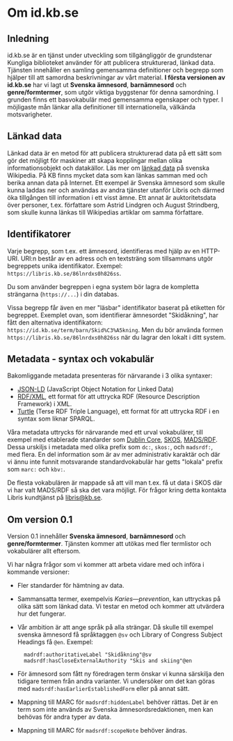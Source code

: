 # Om id.kb.se

## Inledning

id.kb.se är en tjänst under utveckling som tillgängliggör de grundstenar
Kungliga biblioteket använder för att publicera strukturerad, länkad data.
Tjänsten innehåller en samling gemensamma definitioner och begrepp som hjälper
till att samordna beskrivningar av vårt material. **I första versionen av
id.kb.se** har vi lagt ut **Svenska ämnesord**, **barnämnesord** och
**genre/formtermer**, som utgör viktiga byggstenar för denna samordning. I
grunden finns ett basvokabulär med gemensamma egenskaper och typer. I
möjligaste mån länkar alla definitioner till internationella, välkända
motsvarigheter.

## Länkad data

Länkad data är en metod för att publicera strukturerad data på ett sätt som gör
det möjligt för maskiner att skapa kopplingar mellan olika informationsobjekt
och datakällor. Läs mer om
[länkad data](https://sv.wikipedia.org/wiki/Länkad_data)
på svenska Wikipedia. På KB finns mycket data som kan länkas samman med och
berika annan data på Internet. Ett exempel är Svenska ämnesord som skulle kunna
laddas ner och användas av andra tjänster utanför Libris och därmed öka
tillgången till information i ett visst ämne. Ett annat är auktoritetsdata
över personer, t.ex. författare som Astrid Lindgren och August Strindberg, som
skulle kunna länkas till Wikipedias artiklar om samma författare.

## Identifikatorer

Varje begrepp, som t.ex. ett ämnesord, identifieras med hjälp av en HTTP-URI.
URI:n består av en adress och en textsträng som tillsammans utgör begreppets
unika identifikator. Exempel: `https://libris.kb.se/86lnrdxs0h826ss`.

Du som använder begreppen i egna system bör lagra de kompletta strängarna
(`https://...`) i din databas.

Vissa begrepp får även en mer "läsbar" identifikator baserat på etiketten för
begreppet. Exemplet ovan, som identifierar ämnesordet "Skidåkning", har fått
den alternativa identifikatorn: `https://id.kb.se/term/barn/Skid%C3%A5kning`. Men
du bör använda formen `https://libris.kb.se/86lnrdxs0h826ss` när du lagrar den
lokalt i ditt system.

## Metadata - syntax och vokabulär

Bakomliggande metadata presenteras för närvarande i 3 olika syntaxer:

* [JSON-LD](http://json-ld.org/) (JavaScript Object Notation for Linked Data)
* [RDF/XML](https://www.w3.org/TR/rdf-syntax-grammar/),
  ett format för att uttrycka RDF (Resource Description Framework) i XML.
* [Turtle](http://www.w3.org/TR/turtle/) (Terse RDF Triple Language),
  ett format för att uttrycka RDF i en syntax som liknar SPARQL.

Våra metadata uttrycks för närvarande med ett urval vokabulärer, till exempel
med etablerade standarder som
[Dublin Core](http://purl.org/dc/terms/),
[SKOS](http://www.w3.org/2004/02/skos/core#),
[MADS/RDF](http://www.loc.gov/mads/rdf/v1#).
Dessa urskiljs i metadata med olika prefix som `dc:`, `skos:`, och `madsrdf:`,
med flera.  En del information som är av mer administrativ karaktär och där vi
ännu inte funnit motsvarande standardvokabulär har getts "lokala" prefix som
`marc:` och `kbv:`.

De flesta vokabulären är mappade så att vill man t.ex. få ut data i SKOS där vi
har valt MADS/RDF så ska det vara möjligt. För frågor kring detta kontakta
Libris kundtjänst på <libris@kb.se>.

## Om version 0.1

Version 0.1 innehåller **Svenska ämnesord**, **barnämnesord** och
**genre/formtermer**. Tjänsten kommer att utökas med fler termlistor och
vokabulärer allt eftersom.

Vi har några frågor som vi kommer att arbeta vidare med och införa i kommande
versioner:

* Fler standarder för hämtning av data.

* Sammansatta termer, exempelvis *Karies—prevention*, kan uttryckas på olika sätt
  som länkad data. Vi testar en metod och kommer att utvärdera hur det
  fungerar.

* Vår ambition är att ange språk på alla strängar. Då skulle till exempel
  svenska ämnesord få språktaggen `@sv` och Library of Congress Subject Headings
  få `@en`. Exempel:

        madrdf:authoritativeLabel "Skidåkning"@sv
        madsrdf:hasCloseExternalAuthority "Skis and skiing"@en

* För ämnesord som fått ny föredragen term önskar vi kunna särskilja den
  tidigare termen från andra varianter. Vi undersöker om det kan göras med
  `madsrdf:hasEarlierEstablishedForm` eller på annat sätt.

* Mappning till MARC för `madsrdf:hiddenLabel` behöver rättas. Det är en term som
  inte används av Svenska ämnesordsredaktionen, men kan behövas för andra typer
  av data.

* Mappning till MARC för `madsrdf:scopeNote` behöver ändras.

